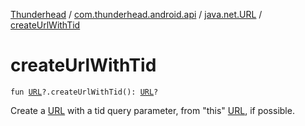 [Thunderhead](../../index.md) / [com.thunderhead.android.api](../index.md) / [java.net.URL](index.md) / [createUrlWithTid](./create-url-with-tid.md)

# createUrlWithTid

`fun `[`URL`](https://docs.oracle.com/javase/6/docs/api/java/net/URL.html)`?.createUrlWithTid(): `[`URL`](https://docs.oracle.com/javase/6/docs/api/java/net/URL.html)`?`

Create a [URL](https://docs.oracle.com/javase/6/docs/api/java/net/URL.html) with a tid query parameter, from "this" [URL](https://docs.oracle.com/javase/6/docs/api/java/net/URL.html), if possible.

